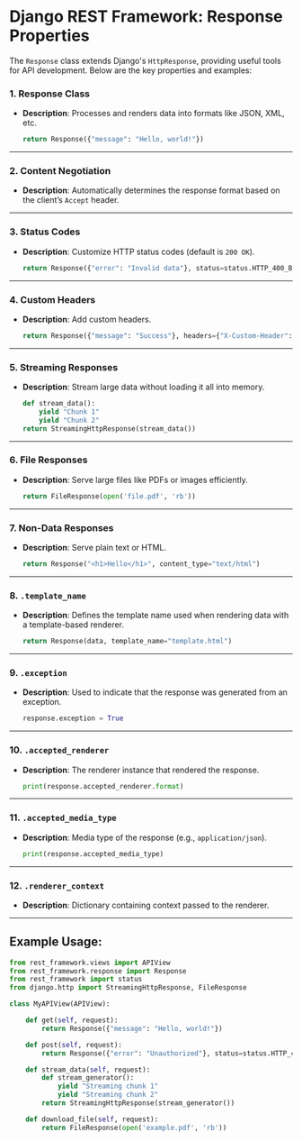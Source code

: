 # Django REST Framework: Response Properties

The `Response` class extends Django's `HttpResponse`, providing useful tools for API development. Below are the key properties and examples:

### 1. **Response Class**

- **Description**: Processes and renders data into formats like JSON, XML, etc.
  ```python
  return Response({"message": "Hello, world!"})
  ```

---

### 2. **Content Negotiation**

- **Description**: Automatically determines the response format based on the client’s `Accept` header.

---

### 3. **Status Codes**

- **Description**: Customize HTTP status codes (default is `200 OK`).
  ```python
  return Response({"error": "Invalid data"}, status=status.HTTP_400_BAD_REQUEST)
  ```

---

### 4. **Custom Headers**

- **Description**: Add custom headers.
  ```python
  return Response({"message": "Success"}, headers={"X-Custom-Header": "MyValue"})
  ```

---

### 5. **Streaming Responses**

- **Description**: Stream large data without loading it all into memory.
  ```python
  def stream_data():
      yield "Chunk 1"
      yield "Chunk 2"
  return StreamingHttpResponse(stream_data())
  ```

---

### 6. **File Responses**

- **Description**: Serve large files like PDFs or images efficiently.
  ```python
  return FileResponse(open('file.pdf', 'rb'))
  ```

---

### 7. **Non-Data Responses**

- **Description**: Serve plain text or HTML.
  ```python
  return Response("<h1>Hello</h1>", content_type="text/html")
  ```

---

### 8. **`.template_name`**

- **Description**: Defines the template name used when rendering data with a template-based renderer.
  ```python
  return Response(data, template_name="template.html")
  ```

---

### 9. **`.exception`**

- **Description**: Used to indicate that the response was generated from an exception.
  ```python
  response.exception = True
  ```

---

### 10. **`.accepted_renderer`**

- **Description**: The renderer instance that rendered the response.
  ```python
  print(response.accepted_renderer.format)
  ```

---

### 11. **`.accepted_media_type`**

- **Description**: Media type of the response (e.g., `application/json`).
  ```python
  print(response.accepted_media_type)
  ```

---

### 12. **`.renderer_context`**

- **Description**: Dictionary containing context passed to the renderer.

---

## Example Usage:

```python
from rest_framework.views import APIView
from rest_framework.response import Response
from rest_framework import status
from django.http import StreamingHttpResponse, FileResponse

class MyAPIView(APIView):

    def get(self, request):
        return Response({"message": "Hello, world!"})

    def post(self, request):
        return Response({"error": "Unauthorized"}, status=status.HTTP_401_UNAUTHORIZED, headers={"X-Custom-Header": "AuthFailed"})

    def stream_data(self, request):
        def stream_generator():
            yield "Streaming chunk 1"
            yield "Streaming chunk 2"
        return StreamingHttpResponse(stream_generator())

    def download_file(self, request):
        return FileResponse(open('example.pdf', 'rb'))
```
